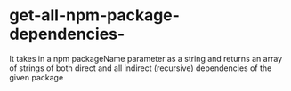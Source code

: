 # get-all-npm-package-dependencies-
It takes in a npm packageName parameter as a string and returns an array of strings of both direct and all indirect (recursive) dependencies of the given package
